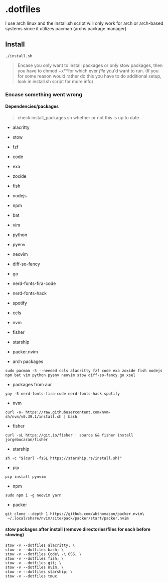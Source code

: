 # .dotfiles


I use arch linux and the install.sh script will only work for arch or arch-based systems since it utilizes pacman (archs package manager)


## Install

```console
./install.sh
```

> Encase you only want to install packages or only stow packages, then you have to chmod +x*<file>*for which ever *file* you'd want to run. (If you for some reason would rather do this you have to do additional setup, look in install.sh script for more info)

### Encase something went wrong

#### Dependencies/packages 

> check install_packages.sh whether or not this is up to date

- alacritty
- stow
- fzf
- code
- exa
- zoxide
- fish
- nodejs
- npm
- bat
- vim
- python
- pyenv
- neovim
- diff-so-fancy
- go
- nerd-fonts-fira-code
- nerd-fonts-hack
- spotify
- ccls
- nvm
- fisher
- starship
- packer.nvim


- arch packages

```console
sudo pacman -S --needed ccls alacritty fzf code exa zoxide fish nodejs npm bat vim python pyenv neovim stow diff-so-fancy go xsel
```

- packages from aur

```console
yay -S nerd-fonts-fira-code nerd-fonts-hack spotify 
```

- nvm

```console
curl -o- https://raw.githubusercontent.com/nvm-sh/nvm/v0.39.1/install.sh | bash
```

- fisher

```console
curl -sL https://git.io/fisher | source && fisher install jorgebucaran/fisher
```

- starship 

```console
sh -c "$(curl -fsSL https://starship.rs/install.sh)"
```

- pip 

```console
pip install pynvim
```

- npm
```console
sudo npm i -g neovim yarn
```

- packer

```console
git clone --depth 1 https://github.com/wbthomason/packer.nvim\
 ~/.local/share/nvim/site/pack/packer/start/packer.nvim
```

#### stow packages after install (remove directories/files for each before stowing)
```console
stow -v --dotfiles alacritty; \
stow -v --dotfiles bash; \
stow -v --dotfiles Code\ -\ OSS; \
stow -v --dotfiles fish; \
stow -v --dotfiles git; \
stow -v --dotfiles nvim; \
stow -v --dotfiles starship; \
stow -v --dotfiles tmux 
```
